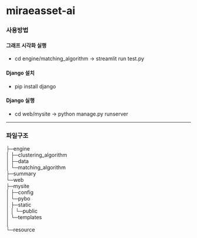 # miraeasset-ai

### 사용방법

#### 그래프 시각화 실행

- cd engine/matching_algorithm -> streamlit run test.py

#### Django 설치

- pip install django

#### Django 실행

- cd web/mysite -> python manage.py runserver

---

### 파일구조

<!-- prettier-ignore-start -->
├─engine </br>
│ ├─clustering_algorithm </br>
│ ├─data </br>
│ └─matching_algorithm </br>
├─summary </br>
└─web </br>
    ├─mysite </br>
    │  ├─config </br>
    │  └─pybo </br>
    │      ├─static </br>
    │      │  └─public </br>
    │      └─templates </br>
    │ </br>
    └─resource </br>
<!-- prettier-ignore-end -->
